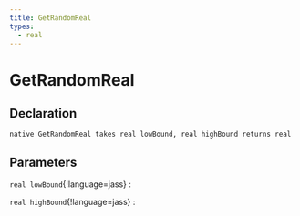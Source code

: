 ```yaml
---
title: GetRandomReal
types:
  - real
---
```


# GetRandomReal

## Declaration

```jass
native GetRandomReal takes real lowBound, real highBound returns real
```

## Parameters
`real lowBound`{!language=jass}
: 

`real highBound`{!language=jass}
: 
